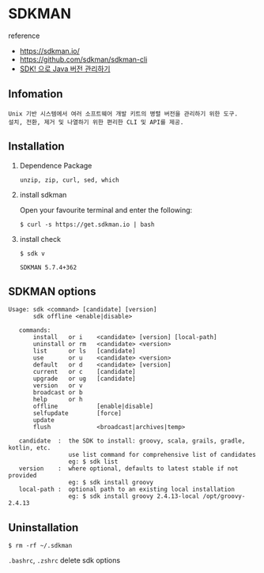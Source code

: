 # SDKMAN

reference
- https://sdkman.io/
- https://github.com/sdkman/sdkman-cli
- [SDK! 으로 Java 버전 관리하기](https://phoby.github.io/sdkman/)

## Infomation

```
Unix 기반 시스템에서 여러 소프트웨어 개발 키트의 병렬 버전을 관리하기 위한 도구.
설치, 전환, 제거 및 나열하기 위한 편리한 CLI 및 API를 제공.
```

## Installation

1. Dependence Package

    `unzip, zip, curl, sed, which`

2. install sdkman

    Open your favourite terminal and enter the following:
    ```
    $ curl -s https://get.sdkman.io | bash
    ```

3. install check

    ```
    $ sdk v

    SDKMAN 5.7.4+362
    ```

## SDKMAN options

```
Usage: sdk <command> [candidate] [version]
       sdk offline <enable|disable>

   commands:
       install   or i    <candidate> [version] [local-path]
       uninstall or rm   <candidate> <version>
       list      or ls   [candidate]
       use       or u    <candidate> <version>
       default   or d    <candidate> [version]
       current   or c    [candidate]
       upgrade   or ug   [candidate]
       version   or v
       broadcast or b
       help      or h
       offline           [enable|disable]
       selfupdate        [force]
       update
       flush             <broadcast|archives|temp>

   candidate  :  the SDK to install: groovy, scala, grails, gradle, kotlin, etc.
                 use list command for comprehensive list of candidates
                 eg: $ sdk list
   version    :  where optional, defaults to latest stable if not provided
                 eg: $ sdk install groovy
   local-path :  optional path to an existing local installation
                 eg: $ sdk install groovy 2.4.13-local /opt/groovy-2.4.13
```

## Uninstallation

```
$ rm -rf ~/.sdkman
```

`.bashrc`, `.zshrc` delete sdk options



